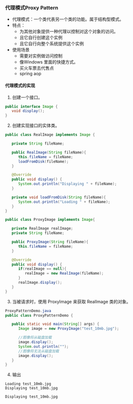 ### 代理模式Proxy Pattern
- 代理模式：一个类代表另一个类的功能。属于结构型模式。
- 特点：
  - 为其他对象提供一种代理以控制对这个对象的访问。
  - 且它自行创建这个实例
  - 且它自行向整个系统提供这个实例
- 使用场景
  - 需要对实例做访问控制
  - 像Windows 里面的快捷方式。
  - 买火车票去代售点
  - spring aop
#### 代理模式的实现
1. 创建一个接口。
``` java
public interface Image {
   void display();
}
```
2. 创建实现接口的实体类。
```java
public class RealImage implements Image {

   private String fileName;

   public RealImage(String fileName){
      this.fileName = fileName;
      loadFromDisk(fileName);
   }

   @Override
   public void display() {
      System.out.println("Displaying " + fileName);
   }

   private void loadFromDisk(String fileName){
      System.out.println("Loading " + fileName);
   }
}
```
```java
public class ProxyImage implements Image{

   private RealImage realImage;
   private String fileName;

   public ProxyImage(String fileName){
      this.fileName = fileName;
   }

   @Override
   public void display() {
      if(realImage == null){
         realImage = new RealImage(fileName);
      }
      realImage.display();
   }
}
```
3. 当被请求时，使用 ProxyImage 来获取 RealImage 类的对象。
```java
ProxyPatternDemo.java
public class ProxyPatternDemo {

   public static void main(String[] args) {
      Image image = new ProxyImage("test_10mb.jpg");

      //图像将从磁盘加载
      image.display();
      System.out.println("");
      //图像将无法从磁盘加载
      image.display();  
   }
}
```
4. 输出
```
Loading test_10mb.jpg
Displaying test_10mb.jpg

Displaying test_10mb.jpg
```
